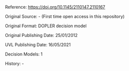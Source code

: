 Reference: https://doi.org/10.1145/2110147.2110167

Original Source: - (First time open access in this repository)

Original Format: DOPLER decision model

Original Publishing Date: 25/01/2012

UVL Publishing Date: 16/05/2021

Decision Models: 1

History: -
